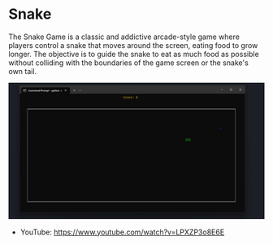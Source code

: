 # Snake

The Snake Game is a classic and addictive arcade-style game where players control a snake that moves around the screen, eating food to grow longer. The objective is to guide the snake to eat as much food as possible without colliding with the boundaries of the game screen or the snake's own tail.

![](snake_screenshot.png)


 - YouTube: https://www.youtube.com/watch?v=LPXZP3o8E6E

